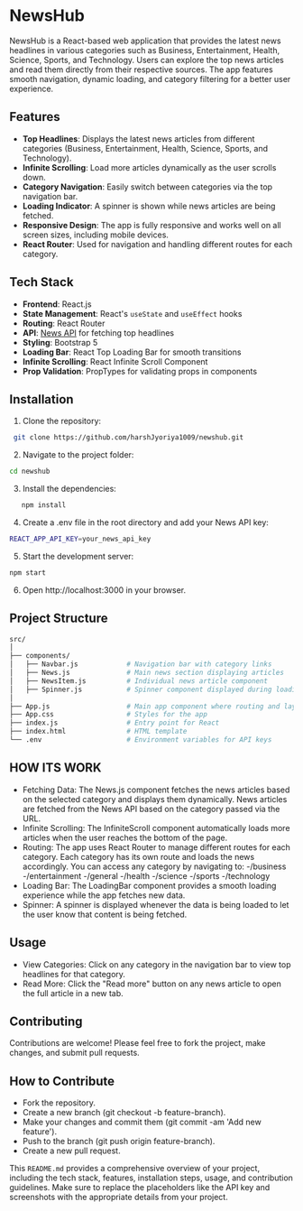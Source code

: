 # NewsHub

NewsHub is a React-based web application that provides the latest news headlines in various categories such as Business, Entertainment, Health, Science, Sports, and Technology. Users can explore the top news articles and read them directly from their respective sources. The app features smooth navigation, dynamic loading, and category filtering for a better user experience.

## Features

- **Top Headlines**: Displays the latest news articles from different categories (Business, Entertainment, Health, Science, Sports, and Technology).
- **Infinite Scrolling**: Load more articles dynamically as the user scrolls down.
- **Category Navigation**: Easily switch between categories via the top navigation bar.
- **Loading Indicator**: A spinner is shown while news articles are being fetched.
- **Responsive Design**: The app is fully responsive and works well on all screen sizes, including mobile devices.
- **React Router**: Used for navigation and handling different routes for each category.

## Tech Stack

- **Frontend**: React.js
- **State Management**: React's `useState` and `useEffect` hooks
- **Routing**: React Router
- **API**: [News API](https://newsapi.org/) for fetching top headlines
- **Styling**: Bootstrap 5
- **Loading Bar**: React Top Loading Bar for smooth transitions
- **Infinite Scrolling**: React Infinite Scroll Component
- **Prop Validation**: PropTypes for validating props in components

## Installation

1. Clone the repository:
  ```bash
   git clone https://github.com/harshJyoriya1009/newshub.git
  ```
2. Navigate to the project folder:
```bash
cd newshub
```
3. Install the dependencies:
```bash
   npm install
```
4. Create a .env file in the root directory and add your News API key:
```bash
REACT_APP_API_KEY=your_news_api_key
```
5. Start the development server:
```bash
npm start
```
6. Open http://localhost:3000 in your browser.

## Project Structure
```bash
src/
│
├── components/
│   ├── Navbar.js            # Navigation bar with category links
│   ├── News.js              # Main news section displaying articles
│   ├── NewsItem.js          # Individual news article component
│   ├── Spinner.js           # Spinner component displayed during loading
│
├── App.js                   # Main app component where routing and layout are defined
├── App.css                  # Styles for the app
├── index.js                 # Entry point for React
├── index.html               # HTML template
└── .env                     # Environment variables for API keys
```

## HOW ITS WORK

- Fetching Data: The News.js component fetches the news articles based on the selected category and displays them dynamically. News articles are fetched from the News API based on the category passed via the URL.
- Infinite Scrolling: The InfiniteScroll component automatically loads more articles when the user reaches the bottom of the page.
- Routing: The app uses React Router to manage different routes for each category. Each category has its own route and loads the news accordingly. You can access any category by navigating to:
   -/business
   -/entertainment
   -/general
   -/health
   -/science
   -/sports
   -/technology
- Loading Bar: The LoadingBar component provides a smooth loading experience while the app fetches new data.
- Spinner: A spinner is displayed whenever the data is being loaded to let the user know that content is being fetched.

## Usage

- View Categories: Click on any category in the navigation bar to view top headlines for that category.
- Read More: Click the "Read more" button on any news article to open the full article in a new tab.

## Contributing
Contributions are welcome! Please feel free to fork the project, make changes, and submit pull requests.

## How to Contribute
- Fork the repository.
- Create a new branch (git checkout -b feature-branch).
- Make your changes and commit them (git commit -am 'Add new feature').
- Push to the branch (git push origin feature-branch).
- Create a new pull request.

This `README.md` provides a comprehensive overview of your project, including the tech stack, features, installation steps, usage, and contribution guidelines. Make sure to replace the placeholders like the API key and screenshots with the appropriate details from your project.
